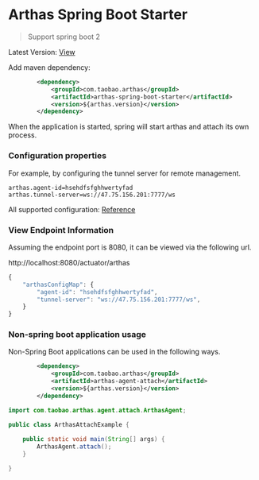 Arthas Spring Boot Starter
=====

> Support spring boot 2

Latest Version: [View](https://search.maven.org/search?q=arthas-spring-boot-starter)

Add maven dependency:

```xml
        <dependency>
            <groupId>com.taobao.arthas</groupId>
            <artifactId>arthas-spring-boot-starter</artifactId>
            <version>${arthas.version}</version>
        </dependency>
```

When the application is started, spring will start arthas and attach its own process.


### Configuration properties

For example, by configuring the tunnel server for remote management.

```
arthas.agent-id=hsehdfsfghhwertyfad
arthas.tunnel-server=ws://47.75.156.201:7777/ws
```

All supported configuration: [Reference](https://github.com/alibaba/arthas/blob/master/arthas-spring-boot-starter/src/main/java/com/alibaba/arthas/spring/ArthasProperties.java)


### View Endpoint Information

Assuming the endpoint port is 8080, it can be viewed via the following url.

http://localhost:8080/actuator/arthas

```js
{
    "arthasConfigMap": {
        "agent-id": "hsehdfsfghhwertyfad",
        "tunnel-server": "ws://47.75.156.201:7777/ws",
    }
}
```

### Non-spring boot application usage

Non-Spring Boot applications can be used in the following ways.

```xml
        <dependency>
            <groupId>com.taobao.arthas</groupId>
            <artifactId>arthas-agent-attach</artifactId>
            <version>${arthas.version}</version>
        </dependency>
```

```java
import com.taobao.arthas.agent.attach.ArthasAgent;

public class ArthasAttachExample {
	
	public static void main(String[] args) {
		ArthasAgent.attach();
	}

}
```